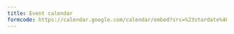 ```yaml
---
title: Event calendar
formcode: https://calendar.google.com/calendar/embed?src=%23stardate%40group.v.calendar.google.com&ctz=Europe%2FHelsinki
---
```

